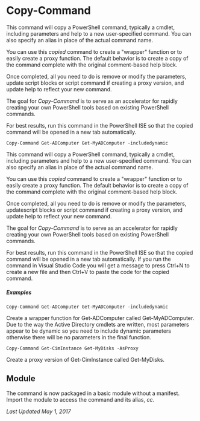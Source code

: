 # Copy-Command

This command will copy a PowerShell command, typically a cmdlet, including parameters and help to a new user-specified command. You can also specify an alias in place of the actual command name.

You can use this *copied* command to create a "wrapper" function or to easily create a proxy function. The default behavior is to create a copy of the command complete with the original comment-based help block.  

Once completed, all you need to do is remove or modify the parameters, update script blocks or script command if creating a proxy version, and update help to reflect your new command.

The goal for *Copy-Command* is to serve as an accelerator for rapidly creating your own PowerShell tools based on existing PowerShell commands.

For best results, run this command in the PowerShell ISE so that the copied command will be opened in a new tab automatically.

    Copy-Command Get-ADComputer Get-MyADComputer -includedynamic

This command will copy a PowerShell command, typically a cmdlet, including parameters and help to a new user-specified command. You can also specify an alias in place of the actual command name.

You can use this *copied* command to create a "wrapper" function or to easily create a proxy function. The default behavior is to create a copy of the command complete with the original comment-based help block.  

Once completed, all you need to do is remove or modify the parameters, updatescript blocks or script command if creating a proxy version, and update help to reflect your new command.

The goal for *Copy-Command* is to serve as an accelerator for rapidly creating your own PowerShell tools based on existing PowerShell commands.

For best results, run this command in the PowerShell ISE so that the copied command will be opened in a new tab automatically. If you run the command in Visual Studio Code you will get a message to press Ctrl+N to create a new file and then Ctrl+V to paste the code for the copied command.

##### Examples
    Copy-Command Get-ADComputer Get-MyADComputer -includedynamic

Create a wrapper function for Get-ADComputer called Get-MyADComputer. Due to the way the Active Directory cmdlets are written, most parameters appear to be dynamic so you need to include dynamic parameters otherwise there will be no parameters in the final function.

    Copy-Command Get-CimInstance Get-MyDisks -AsProxy

Create a proxy version of Get-CimInstance called Get-MyDisks.

## Module
The command is now packaged in a basic module without a manifest. Import the module to access the command and its alias, *cc*.

*Last Updated May 1, 2017*
